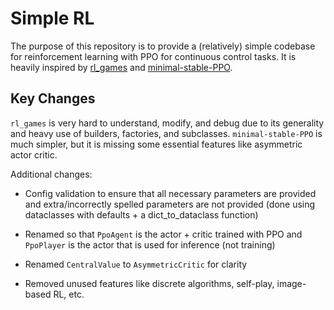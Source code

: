 # Simple RL

The purpose of this repository is to provide a (relatively) simple codebase for reinforcement learning with PPO for continuous control tasks. It is heavily inspired by [rl_games](https://github.com/Denys88/rl_games/) and [minimal-stable-PPO](https://github.com/ToruOwO/minimal-stable-PPO).

## Key Changes

`rl_games` is very hard to understand, modify, and debug due to its generality and heavy use of builders, factories, and subclasses. `minimal-stable-PPO` is much simpler, but it is missing some essential features like asymmetric actor critic.

Additional changes:

- Config validation to ensure that all necessary parameters are provided and extra/incorrectly spelled parameters are not provided (done using dataclasses with defaults + a dict_to_dataclass function)

- Renamed so that `PpoAgent` is the actor + critic trained with PPO and `PpoPlayer` is the actor that is used for inference (not training)

- Renamed `CentralValue` to `AsymmetricCritic` for clarity

- Removed unused features like discrete algorithms, self-play, image-based RL, etc.